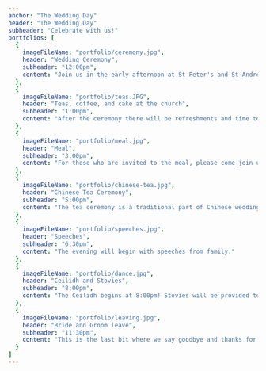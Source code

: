```yaml
---
anchor: "The Wedding Day"
header: "The Wedding Day"
subheader: "Celebrate with us!"
portfolios: [
  {
    imageFileName: "portfolio/ceremony.jpg",
    header: "Wedding Ceremony",
    subheader: "12:00pm",
    content: "Join us in the early afternoon at St Peter's and St Andrew's church where we will be officially married!"
  },
  {
    imageFileName: "portfolio/teas.JPG",
    header: "Teas, coffee, and cake at the church",
    subheader: "1:00pm",
    content: "After the ceremony there will be refreshments and time to chat!"
  },
  {
    imageFileName: "portfolio/meal.jpg",
    header: "Meal",
    subheader: "3:00pm",
    content: "For those who are invited to the meal, please come join us at the Mey hall. Everyone else, please feel free to explore Thurso and the surrounding areas, and join us again in the Mey hall at around 5:00pm."
  },
  {
    imageFileName: "portfolio/chinese-tea.jpg",
    header: "Chinese Tea Ceremony",
    subheader: "5:00pm",
    content: "The tea ceremony is a traditional part of Chinese weddings, and will be happening in the Mey hall."
  },
  {
    imageFileName: "portfolio/speeches.jpg",
    header: "Speeches",
    subheader: "6:30pm",
    content: "The evening will begin with speeches from family."
  },
  {
    imageFileName: "portfolio/dance.jpg",
    header: "Ceilidh and Stovies",
    subheader: "8:00pm",
    content: "The Ceilidh begins at 8:00pm! Stovies will be provided to keep everyone going!"
  },
  {
    imageFileName: "portfolio/leaving.jpg",
    header: "Bride and Groom leave",
    subheader: "11:30pm",
    content: "This is the last bit where we say goodbye and thanks for coming!"
  }
]
---
```

